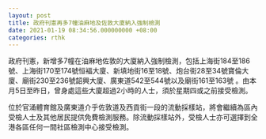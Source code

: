 ```yaml
---
layout: post
title: 政府刊憲再多7幢油麻地及佐敦大廈納入強制檢測
date: 2021-01-19 08:34:56.000000000 +08:00
categories: rthk
---
```


政府刊憲，新增多7幢在油麻地佐敦的大廈納入強制檢測，包括上海街184至186號、上海街170至174號恒褔大廈、新填地街16至18號、炮台街28至34號寶倫大廈、廟街230至236號韶興大廈、廣東道542至544號以及廟街161至163號 。由本月5日至昨日，曾身處這些大廈超過2小時的人士，須於星期四或之前接受檢測。

位於官涌體育館及廣東道介乎佐敦道及西貢街一段的流動採樣站，將會繼續為區內受檢人士及其他居民提供免費檢測服務。除流動採樣站外，受檢人士亦可選擇到全港各區任何一間社區檢測中心接受檢測。
